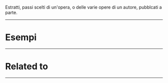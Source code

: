 Estratti, passi scelti di un'opera, o delle varie opere di un autore, pubblcati a parte.

----------------------------------------------------------------

# Esempi


----------------------------------------------------------------

# Related to


----------------------------------------------------------------